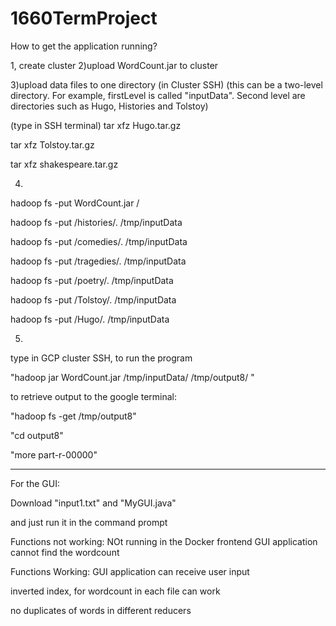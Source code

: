 # 1660TermProject

How to get the application running?

1, create cluster
2)upload WordCount.jar to cluster

3)upload data files to one directory (in Cluster SSH) (this can be a two-level directory. For example,  firstLevel is called  "inputData". Second level are directories such as Hugo, Histories and Tolstoy)

(type in SSH terminal)
tar xfz Hugo.tar.gz

tar xfz Tolstoy.tar.gz

tar xfz shakespeare.tar.gz


4)
hadoop fs -put WordCount.jar /


hadoop fs -put /histories/. /tmp/inputData

hadoop fs -put /comedies/. /tmp/inputData

hadoop fs -put /tragedies/. /tmp/inputData

hadoop fs -put /poetry/. /tmp/inputData

hadoop fs -put /Tolstoy/. /tmp/inputData

hadoop fs -put /Hugo/. /tmp/inputData



5)
type in GCP cluster SSH, to run the program

"hadoop jar WordCount.jar /tmp/inputData/ /tmp/output8/ "


to retrieve output to the google terminal:

"hadoop fs -get /tmp/output8"


"cd output8"

"more part-r-00000"


--------------------------------
For the GUI:

Download "input1.txt" and "MyGUI.java"

and just run it in the command prompt


Functions not working:
NOt running in the Docker
frontend GUI application cannot find the wordcount

Functions Working:
GUI application can receive user input

inverted index, for wordcount in each file can work

no duplicates of words in different reducers


